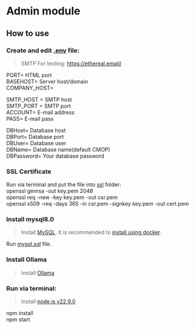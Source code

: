 # Admin module

## How to use

### Create and edit [.env](.env) file:

> SMTP For testing: https://ethereal.email/

PORT= HTML port  
BASEHOST= Server host/domain  
COMPANY_HOST=  

SMTP_HOST = SMTP host  
SMTP_PORT = SMTP port  
ACCOUNT= E-mail address  
PASS= E-mail pass  

DBHost= Database host  
DBPort= Database port  
DBUser= Database user  
DBName= Database name(default CMOP)  
DBPassword= Your database password  

### SSL Certificate

Run via terminal and put the file into [ssl](./ssl/) folder:  
openssl genrsa -out key.pem 2048  
openssl req -new -key key.pem -out csr.pem  
openssl x509 -req -days 365 -in csr.pem -signkey key.pem -out cert.pem  

### Install mysql8.0

> Install [MySQL](https://dev.mysql.com/downloads/mysql/). It is recommended to [install using docker](https://gist.github.com/eric-do/b8cb9a901287f5f100f6f4541074a59f).

Run [mysql.sql](https://github.com/Coffee-Con/Database/blob/main/mysql.sql) file.

### Install Ollama

> Install [Ollama](https://ollama.com/)

### Run via terminal:

> Install [node.js v22.9.0](https://nodejs.org/en/download/package-manager)  

npm install  
npm start
